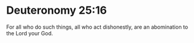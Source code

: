 # Deuteronomy 25:16

For all who do such things, all who act dishonestly, are an abomination to the Lord your God.
